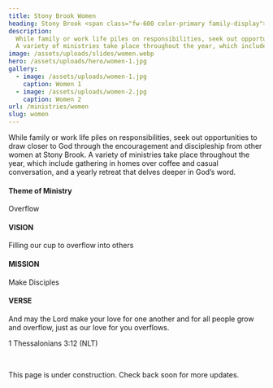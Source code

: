 ```yaml
---
title: Stony Brook Women
heading: Stony Brook <span class="fw-600 color-primary family-display">Women</span>
description:
  While family or work life piles on responsibilities, seek out opportunities to draw closer to God through the encouragement and discipleship from other women at Stony Brook.
  A variety of ministries take place throughout the year, which include gathering in homes over coffee and casual conversation, and a yearly retreat that delves deeper in God’s word.
image: /assets/uploads/slides/women.webp
hero: /assets/uploads/hero/women-1.jpg
gallery:
  - image: /assets/uploads/women-1.jpg
    caption: Women 1
  - image: /assets/uploads/women-2.jpg
    caption: Women 2
url: /ministries/women
slug: women
---
```


While family or work life piles on responsibilities, seek out opportunities to draw closer to God through the encouragement and discipleship from other women at Stony Brook.
A variety of ministries take place throughout the year, which include gathering in homes over coffee and casual conversation, and a yearly retreat that delves deeper in God’s word.

<div class="andro_show-d-content-wrap">
  <div class="andro_show-d-section">

#### Theme of Ministry

Overflow

#### VISION

Filling our cup to overflow into others

#### MISSION

Make Disciples 

#### VERSE

And may the Lord make your love for one another and for all people grow and overflow, just as our love for you overflows.

1 Thessalonians 3:12 (NLT)

  </div>
</div>

<br>

This page is <span class="fw-400 color-primary">under construction</span>.
Check back soon for more updates.
